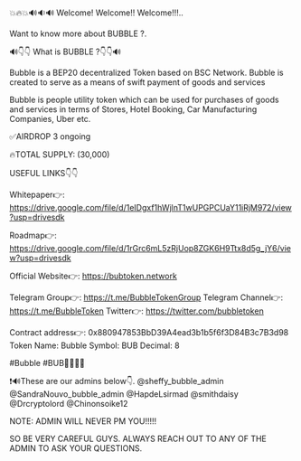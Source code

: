 💥🔥💥🔊🔉🔊 Welcome! Welcome!! Welcome!!!..

Want to know more about BUBBLE ?.


🔊👇👇 What is BUBBLE ?👇👇🔊

Bubble is a BEP20 decentralized Token based on BSC Network.
Bubble is created to serve as a means of swift payment of goods and services 

Bubble is people utility token which can be used for purchases of goods and services in terms of Stores, Hotel Booking, Car Manufacturing Companies, Uber etc.


✅AIRDROP 3 ongoing


🔥TOTAL SUPPLY: (30,000) 

USEFUL LINKS👇👇

Whitepaper👉: https://drive.google.com/file/d/1eIDgxf1hWjlnT1wUPGPCUaY11iRjM972/view?usp=drivesdk

Roadmap👉: https://drive.google.com/file/d/1rGrc6mL5zRjUop8ZGK6H9Ttx8d5g_jY6/view?usp=drivesdk


Official Website👉: https://bubtoken.network



Telegram Group👉: https://t.me/BubbleTokenGroup
Telegram Channel👉: https://t.me/BubbleToken
Twitter👉: https://twitter.com/bubbletoken

Contract address👉: 0x880947853BbD39A4ead3b1b5f6f3D84B3c7B3d98
Token Name: Bubble
Symbol: BUB
Decimal: 8

#Bubble #BUB🚀🔥🚀🚀


❗🔊These are our admins below👇.
@sheffy_bubble_admin
@SandraNouvo_bubble_admin
@HapdeLsirmad
@smithdaisy 
@Drcryptolord 
@Chinonsoike12

NOTE: ADMIN WILL NEVER PM YOU!!!!!

SO BE VERY CAREFUL GUYS.
ALWAYS REACH OUT TO ANY OF THE ADMIN TO ASK YOUR QUESTIONS.
